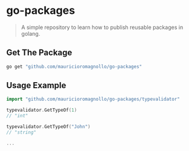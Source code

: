 # go-packages

> A simple repository to learn how to publish reusable packages in golang.

## Get The Package

```sh
go get "github.com/mauricioromagnollo/go-packages"
```

## Usage Example

```go
import "github.com/mauricioromagnollo/go-packages/typevalidator"

typevalidator.GetTypeOf(1)
// "int"

typevalidator.GetTypeOf("John")
// "string"

...
```
